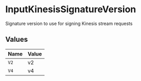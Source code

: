 # InputKinesisSignatureVersion

Signature version to use for signing Kinesis stream requests


## Values

| Name  | Value |
| ----- | ----- |
| `V2`  | v2    |
| `V4`  | v4    |